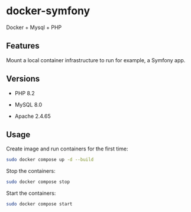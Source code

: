 # docker-symfony
Docker + Mysql + PHP 

## Features

Mount a local container infrastructure to run for example, a Symfony app.

## Versions

* PHP 8.2

* MySQL 8.0

* Apache 2.4.65

## Usage

Create image and run containers for the first time:

```bash
sudo docker compose up -d --build
```

Stop the containers:

```bash
sudo docker compose stop
```

Start the containers:

```bash
sudo docker compose start
```

